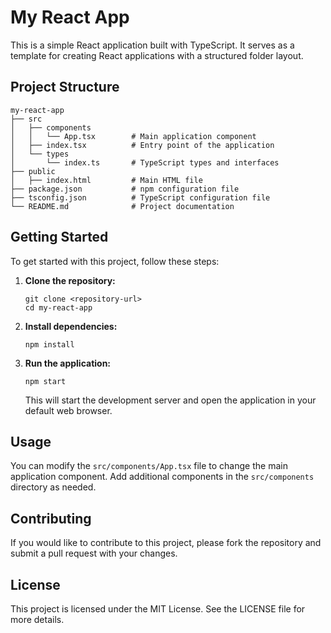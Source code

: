# My React App

This is a simple React application built with TypeScript. It serves as a template for creating React applications with a structured folder layout.

## Project Structure

```
my-react-app
├── src
│   ├── components
│   │   └── App.tsx        # Main application component
│   ├── index.tsx          # Entry point of the application
│   └── types
│       └── index.ts       # TypeScript types and interfaces
├── public
│   ├── index.html         # Main HTML file
├── package.json           # npm configuration file
├── tsconfig.json          # TypeScript configuration file
└── README.md              # Project documentation
```

## Getting Started

To get started with this project, follow these steps:

1. **Clone the repository:**
   ```
   git clone <repository-url>
   cd my-react-app
   ```

2. **Install dependencies:**
   ```
   npm install
   ```

3. **Run the application:**
   ```
   npm start
   ```

   This will start the development server and open the application in your default web browser.

## Usage

You can modify the `src/components/App.tsx` file to change the main application component. Add additional components in the `src/components` directory as needed.

## Contributing

If you would like to contribute to this project, please fork the repository and submit a pull request with your changes.

## License

This project is licensed under the MIT License. See the LICENSE file for more details.